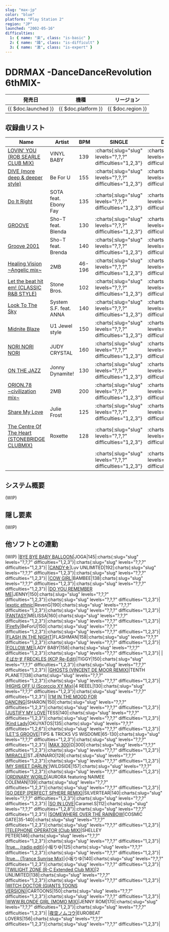```yaml
---
slug: "max-jp"
color: "blue"
platform: "Play Station 2"
region: "JP"
launched: "2002-05-16"
difficulties:
  1: { name: "楽", class: "is-basic" }
  2: { name: "踊", class: "is-difficult" }
  3: { name: "激", class: "is-expert" }
---
```


# DDRMAX -DanceDanceRevolution 6thMIX-

|発売日|機種|リージョン|
|------|----|---------|
|{{ $doc.launched }}|{{ $doc.platform }}|{{ $doc.region }}|

## 収録曲リスト

|Name|Artist|BPM|SINGLE|DOUBLE|
|----|------|---|------|------|
|[LOVIN' YOU (ROB SEARLE CLUB MIX)](/songs/lovin-you)|VINYL BABY|139|:charts{:slug="slug" levels="?,?,?" difficulties="1,2,3"}|:charts{:slug="slug" levels="?,?,?" difficulties="1,2,3"}|
|[DIVE (more deep & deeper style)](/songs/dive-more-deep)|Be For U|155|:charts{:slug="slug" levels="?,?,?" difficulties="1,2,3"}|:charts{:slug="slug" levels="?,?,?" difficulties="1,2,3"}|
|[Do It Right](/songs/do-it-right)|SOTA feat. Ebony Fay|135|:charts{:slug="slug" levels="?,?,?" difficulties="1,2,3"}|:charts{:slug="slug" levels="?,?,?" difficulties="1,2,3"}|
|[GROOVE](/songs/groove)|Sho-T feat. Blenda|130|:charts{:slug="slug" levels="?,?,?" difficulties="1,2,3"}|:charts{:slug="slug" levels="?,?,?" difficulties="1,2,3"}|
|[Groove 2001](/songs/groove-2001)|Sho-T feat. Brenda|140|:charts{:slug="slug" levels="?,?,?" difficulties="1,2,3"}|:charts{:slug="slug" levels="?,?,?" difficulties="1,2,3"}|
|[Healing Vision \~Angelic mix\~](/songs/healing-vision-angelic)|2MB|46-196|:charts{:slug="slug" levels="?,?,?" difficulties="1,2,3"}|:charts{:slug="slug" levels="?,?,?" difficulties="1,2,3"}|
|[Let the beat hit em! (CLASSIC R&B STYLE)](/songs/let-the-beat-hit-em-classic)|Stone Bros.|102|:charts{:slug="slug" levels="?,?,?" difficulties="1,2,3"}|:charts{:slug="slug" levels="?,?,?" difficulties="1,2,3"}|
|[Look To The Sky](/songs/look-to-the-sky)|System S.F. feat. ANNA|140|:charts{:slug="slug" levels="?,?,?" difficulties="1,2,3"}|:charts{:slug="slug" levels="?,?,?" difficulties="1,2,3"}|
|[Midnite Blaze](/songs/midnite-blaze)|U1 Jewel style|150|:charts{:slug="slug" levels="?,?,?" difficulties="1,2,3"}|:charts{:slug="slug" levels="?,?,?" difficulties="1,2,3"}|
|[NORI NORI NORI](/songs/nori-nori-nori)|JUDY CRYSTAL|160|:charts{:slug="slug" levels="?,?,?" difficulties="1,2,3"}|:charts{:slug="slug" levels="?,?,?" difficulties="1,2,3"}|
|[ON THE JAZZ](/songs/on-the-jazz)|Jonny Dynamite!|130|:charts{:slug="slug" levels="?,?,?" difficulties="1,2,3"}|:charts{:slug="slug" levels="?,?,?" difficulties="1,2,3"}|
|[ORION.78 \~civilization mix\~](/songs/orion-78-civilization)|2MB|200|:charts{:slug="slug" levels="?,?,?" difficulties="1,2,3"}|:charts{:slug="slug" levels="?,?,?" difficulties="1,2,3"}|
|[Share My Love](/songs/share-my-love)|Julie Frost|125|:charts{:slug="slug" levels="?,?,?" difficulties="1,2,3"}|:charts{:slug="slug" levels="?,?,?" difficulties="1,2,3"}|
|[The Centre Of The Heart (STONEBRIDGE CLUBMIX)](/songs/the-centre-of-the-heart)|Roxette|128|:charts{:slug="slug" levels="?,?,?" difficulties="1,2,3"}|:charts{:slug="slug" levels="?,?,?" difficulties="1,2,3"}|
|[](/songs/)|||:charts{:slug="slug" levels="?,?,?" difficulties="1,2,3"}|:charts{:slug="slug" levels="?,?,?" difficulties="1,2,3"}|

## システム概要

(WIP)

## 隠し要素

(WIP)

## 他ソフトとの連動

(WIP)
|[BYE BYE BABY BALLOON](/songs/bye-bye-baby-balloon)|JOGA|145|:charts{:slug="slug" levels="?,?,?" difficulties="1,2,3"}|:charts{:slug="slug" levels="?,?,?" difficulties="1,2,3"}|
|[CANDY☆](/songs/candy-star)|Luv UNLIMITED|192|:charts{:slug="slug" levels="?,?,?" difficulties="1,2,3"}|:charts{:slug="slug" levels="?,?,?" difficulties="1,2,3"}|
|[COW GIRL](/songs/cow-girl)|BAMBEE|138|:charts{:slug="slug" levels="?,?,?" difficulties="1,2,3"}|:charts{:slug="slug" levels="?,?,?" difficulties="1,2,3"}|
|[DO YOU REMEMBER ME](/songs/do-you-remember-me)|JENNY|150|:charts{:slug="slug" levels="?,?,?" difficulties="1,2,3"}|:charts{:slug="slug" levels="?,?,?" difficulties="1,2,3"}|
|[exotic ethnic](/songs/exotic-ethnic)|RevenG|190|:charts{:slug="slug" levels="?,?,?" difficulties="1,2,3"}|:charts{:slug="slug" levels="?,?,?" difficulties="1,2,3"}|
|[FANTASY](/songs/fantasy-melissa)|MELISSA|160|:charts{:slug="slug" levels="?,?,?" difficulties="1,2,3"}|:charts{:slug="slug" levels="?,?,?" difficulties="1,2,3"}|
|[Firefly](/songs/firefly)|BeForU|150|:charts{:slug="slug" levels="?,?,?" difficulties="1,2,3"}|:charts{:slug="slug" levels="?,?,?" difficulties="1,2,3"}|
|[FLASH IN THE NIGHT](/songs/flash-in-the-night)|FLASHMAN|158|:charts{:slug="slug" levels="?,?,?" difficulties="1,2,3"}|:charts{:slug="slug" levels="?,?,?" difficulties="1,2,3"}|
|[FOLLOW ME](/songs/follow-me)|LADY BABY|158|:charts{:slug="slug" levels="?,?,?" difficulties="1,2,3"}|:charts{:slug="slug" levels="?,?,?" difficulties="1,2,3"}|
|[そばかす FRECKLES (KCP Re-Edit)](/songs/freckles)|TIGGY|150|:charts{:slug="slug" levels="?,?,?" difficulties="1,2,3"}|:charts{:slug="slug" levels="?,?,?" difficulties="1,2,3"}|
|[GHOSTS (VINCENT DE MOOR REMIX)](/songs/ghosts)|TENTH PLANET|138|:charts{:slug="slug" levels="?,?,?" difficulties="1,2,3"}|:charts{:slug="slug" levels="?,?,?" difficulties="1,2,3"}|
|[HIGHS OFF U (Scorccio XY Mix)](/songs/highs-off-u)|4 REEEL|130|:charts{:slug="slug" levels="?,?,?" difficulties="1,2,3"}|:charts{:slug="slug" levels="?,?,?" difficulties="1,2,3"}|
|[I'M IN THE MOOD FOR DANCING](/songs/im-in-the-mood-for-dancing)|SHARON|150|:charts{:slug="slug" levels="?,?,?" difficulties="1,2,3"}|:charts{:slug="slug" levels="?,?,?" difficulties="1,2,3"}|
|[JUSTIFY MY LOVE](/songs/justify-my-love)|TESS|140|:charts{:slug="slug" levels="?,?,?" difficulties="1,2,3"}|:charts{:slug="slug" levels="?,?,?" difficulties="1,2,3"}|
|[Kind Lady](/songs/kind-lady)|OKUYATOS|135|:charts{:slug="slug" levels="?,?,?" difficulties="1,2,6"}|:charts{:slug="slug" levels="?,?,?" difficulties="1,2,3"}|
|[LET'S GROOVE](/songs/lets-groove)|TIPS & TRICKS VS WISDOME|65-130|:charts{:slug="slug" levels="?,?,?" difficulties="1,2,3"}|:charts{:slug="slug" levels="?,?,?" difficulties="1,2,3"}|
|[MAX 300](/songs/max-300)|Ω|300|:charts{:slug="slug" levels="?,?,?" difficulties="1,2,3"}|:charts{:slug="slug" levels="?,?,?" difficulties="1,2,3"}|
|[MIRACLE](/songs/miracle)|ST.JENNARO|128|:charts{:slug="slug" levels="?,?,?" difficulties="1,2,3"}|:charts{:slug="slug" levels="?,?,?" difficulties="1,2,3"}|
|[MY SWEET DARLIN'](/songs/my-sweet-darlin)|WILDSIDE|157|:charts{:slug="slug" levels="?,?,?" difficulties="1,2,3"}|:charts{:slug="slug" levels="?,?,?" difficulties="1,2,3"}|
|[ORDINARY WORLD](/songs/ordinary-world)|AURORA featuring NAIMEE COLEMAN|139|:charts{:slug="slug" levels="?,?,?" difficulties="1,2,3"}|:charts{:slug="slug" levels="?,?,?" difficulties="1,2,3"}|
|[SO DEEP (PERFECT SPHERE REMIX)](/songs/so-deep)|SILVERTEAR|140|:charts{:slug="slug" levels="?,?,?" difficulties="1,2,3"}|:charts{:slug="slug" levels="?,?,?" difficulties="1,2,3"}|
|[SO IN LOVE](/songs/so-in-love)|Caramel.S|112|:charts{:slug="slug" levels="?,?,?" difficulties="1,2,8"}|:charts{:slug="slug" levels="?,?,?" difficulties="1,2,3"}|
|[SOMEWHERE OVER THE RAINBOW](/songs/somewhere-over-the-rainbow)|COSMIC GATE|35-140|:charts{:slug="slug" levels="?,?,?" difficulties="1,2,3"}|:charts{:slug="slug" levels="?,?,?" difficulties="1,2,3"}|
|[TELEPHONE OPERATOR (Club MIX)](/songs/telephone-operator)|SHELLEY PETER|146|:charts{:slug="slug" levels="?,?,?" difficulties="1,2,3"}|:charts{:slug="slug" levels="?,?,?" difficulties="1,2,3"}|
|[true... (radio edit)](/songs/true-radio)|小坂りゆ|125|:charts{:slug="slug" levels="?,?,?" difficulties="1,2,3"}|:charts{:slug="slug" levels="?,?,?" difficulties="1,2,3"}|
|[true... (Trance Sunrise Mix)](/songs/true-trance)|小坂りゆ|140|:charts{:slug="slug" levels="?,?,?" difficulties="1,2,3"}|:charts{:slug="slug" levels="?,?,?" difficulties="1,2,3"}|
|[TWILIGHT ZONE (R-C Extended Club MIX)](/songs/twilight-zone-rc-extended)|2 UNLIMITED|138|:charts{:slug="slug" levels="?,?,?" difficulties="1,2,3"}|:charts{:slug="slug" levels="?,?,?" difficulties="1,2,3"}|
|[WITCH DOCTOR (GIANTS TOONS VERSION)](/songs/witch-doctor)|CARTOONS|150|:charts{:slug="slug" levels="?,?,?" difficulties="1,2,3"}|:charts{:slug="slug" levels="?,?,?" difficulties="1,2,3"}|
|[WWW.BLONDE GIRL (MOMO MIX)](/songs/www-blonde-girl)|JENNY ROM|170|:charts{:slug="slug" levels="?,?,?" difficulties="1,2,3"}|:charts{:slug="slug" levels="?,?,?" difficulties="1,2,3"}|
|[夜空ノムコウ](/songs/yozora-no-muko)|EUROBEAT LOVERS|156|:charts{:slug="slug" levels="?,?,?" difficulties="1,2,3"}|:charts{:slug="slug" levels="?,?,?" difficulties="1,2,3"}|

